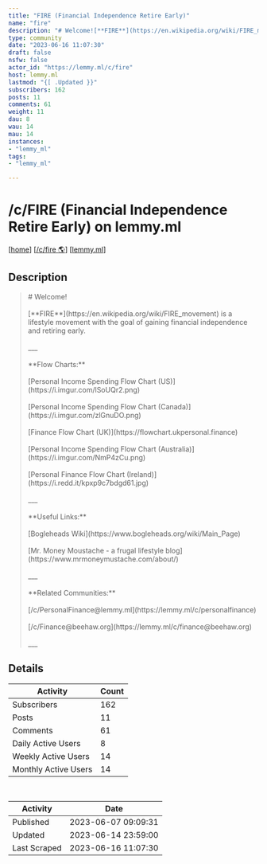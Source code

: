 ```yaml
---
title: "FIRE (Financial Independence Retire Early)" 
name: "fire"
description: "# Welcome![**FIRE**](https://en.wikipedia.org/wiki/FIRE_movement) is a lifestyle movement with the goal of gaining financial independence and retiring early.___**Flow Charts:** [Personal Income Spending Flow Chart (US)](https://i.imgur.com/lSoUQr2.png)[Personal Income Spending Flow Chart (Canada)](https://i.imgur.com/zlGnuDO.png)[Finance Flow Chart (UK)](https://flowchart.ukpersonal.finance)[Personal Income Spending Flow Chart (Australia)](https://i.imgur.com/NmP4zCu.png)[Personal Finance Flow Chart (Ireland)](https://i.redd.it/kpxp9c7bdgd61.jpg)___**Useful Links:**[Bogleheads Wiki](https://www.bogleheads.org/wiki/Main_Page)[Mr. Money Moustache - a frugal lifestyle blog](https://www.mrmoneymustache.com/about/)___**Related Communities:**[/c/PersonalFinance@lemmy.ml](https://lemmy.ml/c/personalfinance)[/c/Finance@beehaw.org](https://lemmy.ml/c/finance@beehaw.org)___"
type: community
date: "2023-06-16 11:07:30"
draft: false
nsfw: false
actor_id: "https://lemmy.ml/c/fire"
host: lemmy.ml
lastmod: "{[ .Updated }}"
subscribers: 162
posts: 11
comments: 61
weight: 11
dau: 8
wau: 14
mau: 14
instances:
- "lemmy_ml"
tags: 
- "lemmy_ml"

---
```


# /c/FIRE (Financial Independence Retire Early) on lemmy.ml

[[home](/)]
[[/c/fire 🌎](https://lemmy.ml/c/fire)]
[[lemmy.ml](/instances/lemmy_ml)]


## Description 

<blockquote class="description">
# Welcome!<br><br>[**FIRE**](https://en.wikipedia.org/wiki/FIRE_movement) is a lifestyle movement with the goal of gaining financial independence and retiring early.<br><br>___<br><br>**Flow Charts:**<br><br> [Personal Income Spending Flow Chart (US)](https://i.imgur.com/lSoUQr2.png)<br><br>[Personal Income Spending Flow Chart (Canada)](https://i.imgur.com/zlGnuDO.png)<br><br>[Finance Flow Chart (UK)](https://flowchart.ukpersonal.finance)<br><br>[Personal Income Spending Flow Chart (Australia)](https://i.imgur.com/NmP4zCu.png)<br><br>[Personal Finance Flow Chart (Ireland)](https://i.redd.it/kpxp9c7bdgd61.jpg)<br><br>___<br><br>**Useful Links:**<br><br>[Bogleheads Wiki](https://www.bogleheads.org/wiki/Main_Page)<br><br>[Mr. Money Moustache - a frugal lifestyle blog](https://www.mrmoneymustache.com/about/)<br><br>___<br><br>**Related Communities:**<br><br>[/c/PersonalFinance@lemmy.ml](https://lemmy.ml/c/personalfinance)<br><br>[/c/Finance@beehaw.org](https://lemmy.ml/c/finance@beehaw.org)<br><br>___
</blockquote>


## Details

| Activity | Count  |
|----------------------|---|
| Subscribers          | 162 |
| Posts                | 11  |
| Comments             | 61  |
| Daily Active Users   | 8  |
| Weekly Active Users  | 14  |
| Monthly Active Users | 14  |

<br>

| Activity | Date |
|----------------------|---|
| Published            | 2023-06-07 09:09:31 |
| Updated              | 2023-06-14 23:59:00 |
| Last Scraped         | 2023-06-16 11:07:30 |

